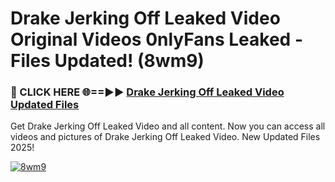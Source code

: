 # Drake Jerking Off Leaked Video Original Videos 0nlyFans Leaked - Files Updated! (8wm9)

<h3>🔴 CLICK HERE 🌐==►► <a href="https://tinyurl.com/2wckxsce" rel="nofollow">Drake Jerking Off Leaked Video Updated Files</a></h3>

Get Drake Jerking Off Leaked Video and all content. Now you can access all videos and pictures of Drake Jerking Off Leaked Video. New Updated Files 2025!

[![8wm9](https://i.imgur.com/AFduVYN.gif)](https://tinyurl.com/2wckxsce)
